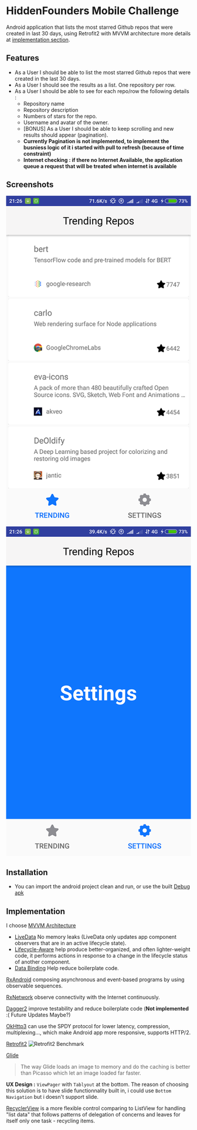 


# HiddenFounders Mobile Challenge
Android application that lists the most starred Github repos that were created in last 30 days, using Retrofit2 with MVVM architecture more details at [implementation section](#implementation).
## Features
* As a User I should be able to list the most starred Github repos that were created in the last 30 days. 
* As a User I should see the results as a list. One repository per row. 
* As a User I should be able to see for each repo/row the following details :
  * Repository name
  * Repository description 
  * Numbers of stars for the repo. 
  * Username and avatar of the owner. 
  * [BONUS] As a User I should be able to keep scrolling and new results should appear (pagination).
  * **Currently Pagination is not implemented, to implement the busniess logic of it i started with pull to refresh (because of time constraint)**
  * **Internet checking : if there no Internet Available, the application queue a request that will be treated when internet is available**

## Screenshots
![Main Fragment](https://raw.githubusercontent.com/Th3CracKed/MobileChallenge/develop/screenshot1.png)![enter image description here](https://raw.githubusercontent.com/Th3CracKed/MobileChallenge/develop/screenshot2.png)
## Installation 
* You can import the android project clean and run, or use the built [Debug apk](https://github.com/Th3CracKed/MobileChallenge/blob/develop/app-debug.apk?raw=true)
 
## Implementation

I choose [MVVM Architecture](https://developer.android.com/topic/libraries/architecture/)
* [LiveData](https://developer.android.com/topic/libraries/architecture/livedata)  No memory leaks (LiveData only updates app component observers that are in an active lifecycle state).
* [Lifecycle-Aware](https://developer.android.com/topic/libraries/architecture/lifecycle) help produce better-organized, and often lighter-weight code, it performs actions in response to a change in the lifecycle status of another component.
* [Data Binding](https://developer.android.com/topic/libraries/data-binding/) Help reduce boilerplate code.

[RxAndroid](https://github.com/ReactiveX/RxAndroid)  composing asynchronous and event-based programs by using observable sequences.

[RxNetwork](https://github.com/pwittchen/ReactiveNetwork) observe connectivity with the Internet continuously.

[Dagger2](https://github.com/google/dagger) improve testability and reduce boilerplate code (**Not implemented** :( Future Updates Maybe?)

[OkHttp3](http://square.github.io/okhttp/) can use the SPDY protocol for lower latency, compression, multiplexing..., which make Android app more responsive, supports HTTP/2.

[Retrofit2](http://instructure.github.io/blog/2013/12/09/volley-vs-retrofit/) ![Retrofit2 Benchmark](http://i.imgur.com/tIdZkl3.png)

[Glide](https://inthecheesefactory.com/blog/get-to-know-glide-recommended-by-google/en)
> The way Glide loads an image to memory and do the caching is better than Picasso which let an image loaded far faster.
> 

**UX Design :** 
`ViewPager` with `Tablyout` at the bottom.
The reason of choosing this solution is to have slide functionnality built in, i could use `Bottom Navigation` but i doesn't support slide.

[RecyclerView](https://stackoverflow.com/questions/26728651/recyclerview-vs-listview) is a more flexible control comparing to ListView for handling "list data" that follows patterns of delegation of concerns and leaves for itself only one task - recycling items.
